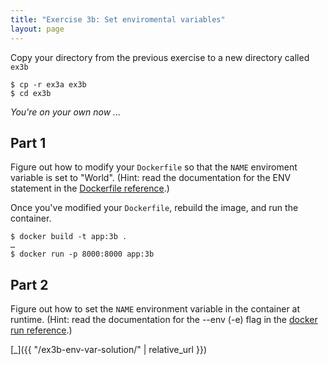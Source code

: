 ```yaml
---
title: "Exercise 3b: Set enviromental variables"
layout: page
---
```



Copy your directory from the previous exercise to a new directory called `ex3b`

```terminal
$ cp -r ex3a ex3b
$ cd ex3b
```

*You're on your own now ...*

## Part 1

Figure out how to modify your `Dockerfile` so that the `NAME` enviroment variable is set to "World". (Hint: read the documentation for the ENV statement in the [Dockerfile reference](https://docs.docker.com/engine/reference/builder/).)

Once you've modified your `Dockerfile`, rebuild the image, and run the container.

```terminal
$ docker build -t app:3b .
…
$ docker run -p 8000:8000 app:3b
```

## Part 2

Figure out how to set the `NAME` environment variable in the container at runtime. (Hint: read the documentation for the --env (-e) flag in the [docker run reference](https://docs.docker.com/engine/reference/commandline/run/).)

[\_]({{ "/ex3b-env-var-solution/" | relative_url }})
